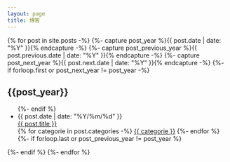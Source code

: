 ```yaml
---
layout: page
title: 博客
---
```


<div class="page page-index">
  {% for post in site.posts  -%}
    {%- capture post_year %}{{ post.date | date: "%Y" }}{% endcapture -%}
    {%- capture post_previous_year %}{{ post.previous.date | date: "%Y" }}{% endcapture -%}
    {%- capture post_next_year %}{{ post.next.date | date: "%Y" }}{% endcapture -%}
    {%- if forloop.first or post_next_year != post_year -%}
    <div class="list-post">
      <h2 id="{{post_year}}">{{post_year}}</h2>
      <ul>
    {%- endif %}
        <li>
          <span class="date">{{ post.date | date: "%Y/%m/%d" }}</span>
          <div class="title">
            <a href="{{ site.baseurl | append: post.url }}" class="hover-underline">{{ post.title }}</a>
          </div>
          <div class="categories">
            {% for categorie in post.categories -%}
            <a href="{{site.baseurl}}/pages/categories.html#{{ categorie }}" class="hover-underline">{{ categorie }}</a>
            {%- endfor %}
          </div>
        </li>
    {%- if forloop.last or post_previous_year != post_year %}
      </ul>
    </div>
    {%- endif %}
  {%- endfor %}
</div>
